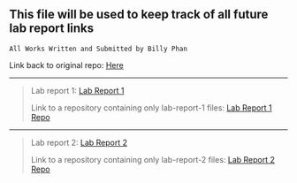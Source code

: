 ## This file will be used to keep track of all future lab report links

`All Works Written and Submitted by Billy Phan` 

Link back to original repo: [Here](https://github.com/b-ianphan/cse15l-lab-reports.git)

---

>Lab report 1: [Lab Report 1](https://b-ianphan.github.io/cse15l-lab-reports/lab-report-1-week-2.html)
>
>Link to a repository containing only lab-report-1 files: [Lab Report 1 Repo](https://github.com/b-ianphan/lab-report-1.git)


---

>Lab report 2: [Lab Report 2](https://b-ianphan.github.io/cse15l-lab-reports/lab-report-2-week-4.html)
>
>Link to a repository containing only lab-report-2 files: [Lab Report 2 Repo](https://github.com/b-ianphan/lab-report-2)